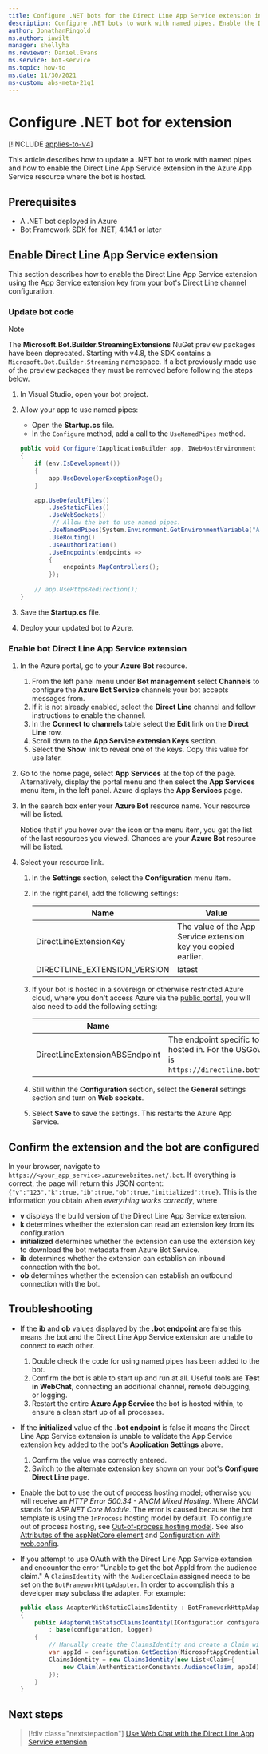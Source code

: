 ```yaml
---
title: Configure .NET bots for the Direct Line App Service extension in the Bot Framework SDK
description: Configure .NET bots to work with named pipes. Enable the Direct Line App Service extension and configure bots to use the extension.
author: JonathanFingold
ms.author: iawilt
manager: shellyha
ms.reviewer: Daniel.Evans
ms.service: bot-service
ms.topic: how-to
ms.date: 11/30/2021
ms-custom: abs-meta-21q1
---
```


# Configure .NET bot for extension

[!INCLUDE [applies-to-v4](includes/applies-to-v4-current.md)]

This article describes how to update a .NET bot to work with named pipes and how to enable the Direct Line App Service extension in the Azure App Service resource where the bot is hosted.

## Prerequisites

- A .NET bot deployed in Azure
- Bot Framework SDK for .NET, 4.14.1 or later

## Enable Direct Line App Service extension

This section describes how to enable the Direct Line App Service extension using the App Service extension key from your bot's Direct Line channel configuration.

### Update bot code

> [!NOTE]
> The **Microsoft.Bot.Builder.StreamingExtensions** NuGet preview packages have been deprecated. Starting with v4.8, the SDK contains a `Microsoft.Bot.Builder.Streaming` namespace. If a bot previously made use of the preview packages they must be removed before following the steps below.

1. In Visual Studio, open your bot project.
1. Allow your app to use named pipes:
    - Open the **Startup.cs** file.
    - In the `Configure` method, add a call to the `UseNamedPipes` method.

    ```csharp
    public void Configure(IApplicationBuilder app, IWebHostEnvironment env)
    {
        if (env.IsDevelopment())
        {
            app.UseDeveloperExceptionPage();
        }

        app.UseDefaultFiles()
            .UseStaticFiles()
            .UseWebSockets()
             // Allow the bot to use named pipes.
            .UseNamedPipes(System.Environment.GetEnvironmentVariable("APPSETTING_WEBSITE_SITE_NAME") + ".directline");
            .UseRouting()
            .UseAuthorization()
            .UseEndpoints(endpoints =>
            {
                endpoints.MapControllers();
            });
        
        // app.UseHttpsRedirection();
    }
    ```

1. Save the **Startup.cs** file.
1. Deploy your updated bot to Azure.

### Enable bot Direct Line App Service extension

1. In the Azure portal, go to your **Azure Bot** resource.
    1. From the left panel menu under **Bot management** select **Channels** to configure the **Azure Bot Service** channels your bot accepts messages from.
    1. If it is not already enabled, select the **Direct Line** channel and follow instructions to enable the channel.
    1. In the **Connect to channels** table select the **Edit** link on the **Direct Line** row.
    1. Scroll down to the **App Service extension Keys** section.
    1. Select the **Show** link to reveal one of the keys. Copy this value for use later.
1. Go to the home page, select **App Services** at the top of the page. Alternatively, display the portal menu and then select the **App Services** menu item, in the left panel. Azure displays the **App Services** page.
1. In the search box enter your **Azure Bot** resource name. Your resource will be listed.

    Notice that if you hover over the icon or the menu item, you get the list of the last resources you viewed. Chances are your **Azure Bot** resource will be listed.

1. Select your resource link.
    1. In the **Settings** section, select the **Configuration** menu item.
    1. In the right panel, add the following settings:

        |Name|Value|
        |---|---|
        |DirectLineExtensionKey|The value of the App Service extension key you copied earlier.|
        |DIRECTLINE_EXTENSION_VERSION|latest|

    1. If your bot is hosted in a sovereign or otherwise restricted Azure cloud, where you don't access Azure via the [public portal](https://portal.azure.com), you will also need to add the following setting:

        |Name|Value|
        |---|---|
        |DirectLineExtensionABSEndpoint|The endpoint specific to the Azure cloud your bot is hosted in. For the USGov cloud for example, the endpoint is `https://directline.botframework.azure.us/v3/extension`.|

    1. Still within the **Configuration** section, select the **General** settings section and turn on **Web sockets**.
    1. Select **Save** to save the settings. This restarts the Azure App Service.

## Confirm the extension and the bot are configured

In your browser, navigate to `https://<your_app_service>.azurewebsites.net/.bot`.
If everything is correct, the page will return this JSON content: `{"v":"123","k":true,"ib":true,"ob":true,"initialized":true}`. This is the information you obtain when *everything works correctly*, where

- **v** displays the build version of the Direct Line App Service extension.
- **k** determines whether the extension can read an extension key from its configuration.
- **initialized** determines whether the extension can use the extension key to download the bot metadata from Azure Bot Service.
- **ib** determines whether the extension can establish an inbound connection with the bot.
- **ob** determines whether the extension can establish an outbound connection with the bot.

## Troubleshooting

- If the **ib** and **ob** values displayed by the **.bot endpoint** are false this means the bot and the Direct Line App Service extension are unable to connect to each other.
    1. Double check the code for using named pipes has been added to the bot.
    1. Confirm the bot is able to start up and run at all. Useful tools are **Test in WebChat**, connecting an additional channel, remote debugging, or logging.
    1. Restart the entire **Azure App Service** the bot is hosted within, to ensure a clean start up of all processes.

- If the **initialized** value of the **.bot endpoint** is false it means the Direct Line App Service extension is unable to validate the App Service extension key added to the bot's **Application Settings** above.
    1. Confirm the value was correctly entered.
    1. Switch to the alternate extension key shown on your bot's **Configure Direct Line** page.

- Enable the bot to use the out of process hosting model; otherwise you will receive an *HTTP Error 500.34 - ANCM Mixed Hosting*. Where *ANCM* stands for *ASP.NET Core Module*. The error is caused because the bot template is using the `InProcess` hosting model by default. To configure out of process hosting, see [Out-of-process hosting model](/aspnet/core/host-and-deploy/aspnet-core-module?view=aspnetcore-3.1&preserve-view=true#out-of-process-hosting-model).
See also [Attributes of the aspNetCore element](/aspnet/core/host-and-deploy/aspnet-core-module?view=aspnetcore-3.1&preserve-view=true#attributes-of-the-aspnetcore-element) and [Configuration with web.config](/aspnet/core/host-and-deploy/aspnet-core-module?view=aspnetcore-3.1&preserve-view=true#configuration-with-webconfig).

- If you attempt to use OAuth with the Direct Line App Service extension and encounter the error "Unable to get the bot AppId from the audience claim." A `ClaimsIdentity` with the `AudienceClaim` assigned needs to be set on the `BotFrameworkHttpAdapter`. In order to accomplish this a developer may subclass the adapter. For example:

    ```csharp
    public class AdapterWithStaticClaimsIdentity : BotFrameworkHttpAdapter
    {
        public AdapterWithStaticClaimsIdentity(IConfiguration configuration, ILogger<BotFrameworkHttpAdapter> logger, ConversationState conversationState = null)
            : base(configuration, logger)
        {
            // Manually create the ClaimsIdentity and create a Claim with a valid AudienceClaim and the AppID for a bot using the Direct Line App Service extension.
            var appId = configuration.GetSection(MicrosoftAppCredentials.MicrosoftAppIdKey)?.Value;
            ClaimsIdentity = new ClaimsIdentity(new List<Claim>{
                new Claim(AuthenticationConstants.AudienceClaim, appId)
            });
        }
    }
    ```

## Next steps

> [!div class="nextstepaction"]
> [Use Web Chat with the Direct Line App Service extension](./bot-service-channel-directline-extension-webchat-client.md)
